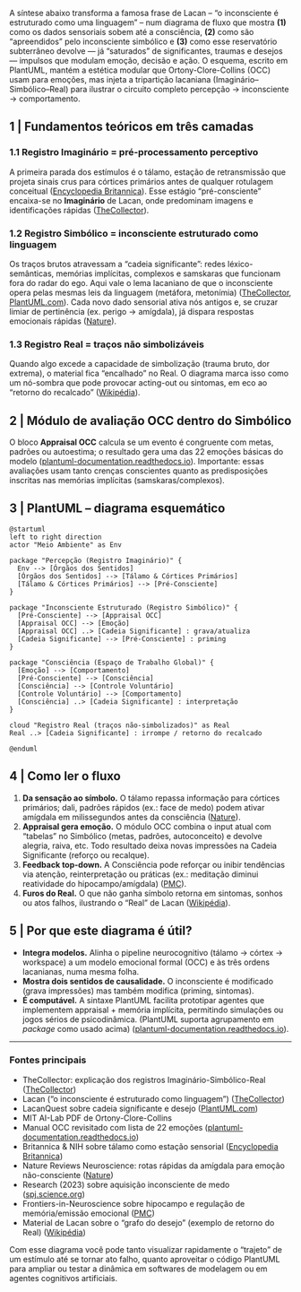 A síntese abaixo transforma a famosa frase de Lacan – “o inconsciente é estruturado como uma linguagem” – num diagrama de fluxo que mostra **(1)** como os dados sensoriais sobem até a consciência, **(2)** como são “apreendidos” pelo inconsciente simbólico e **(3)** como esse reservatório subterrâneo devolve ― já “saturados” de significantes, traumas e desejos ― impulsos que modulam emoção, decisão e ação.  O esquema, escrito em PlantUML, mantém a estética modular que Ortony-Clore-Collins (OCC) usam para emoções, mas injeta a tripartição lacaniana (Imaginário–Simbólico–Real) para ilustrar o circuito completo percepção → inconsciente → comportamento.

## 1  |  Fundamentos teóricos em três camadas

### 1.1  Registro Imaginário = pré-processamento perceptivo

A primeira parada dos estímulos é o tálamo, estação de retransmissão que projeta sinais crus para córtices primários antes de qualquer rotulagem conceitual ([Encyclopedia Britannica][1]).  Esse estágio “pré-consciente” encaixa-se no **Imaginário** de Lacan, onde predominam imagens e identificações rápidas ([TheCollector][2]).

### 1.2  Registro Simbólico = inconsciente estruturado como linguagem

Os traços brutos atravessam a “cadeia significante”: redes léxico-semânticas, memórias implícitas, complexos e samskaras que funcionam fora do radar do ego.  Aqui vale o lema lacaniano de que o inconsciente opera pelas mesmas leis da linguagem (metáfora, metonímia) ([TheCollector][2], [PlantUML.com][3]).  Cada novo dado sensorial ativa nós antigos e, se cruzar limiar de pertinência (ex. perigo → amígdala), já dispara respostas emocionais rápidas ([Nature][4]).

### 1.3  Registro Real = traços não simbolizáveis

Quando algo excede a capacidade de simbolização (trauma bruto, dor extrema), o material fica “encalhado” no Real.  O diagrama marca isso como um nó-sombra que pode provocar acting-out ou sintomas, em eco ao “retorno do recalcado” ([Wikipédia][5]).

## 2  |  Módulo de avaliação OCC dentro do Simbólico

O bloco **Appraisal OCC** calcula se um evento é congruente com metas, padrões ou autoestima; o resultado gera uma das 22 emoções básicas do modelo ([plantuml-documentation.readthedocs.io][6]).  Importante: essas avaliações usam tanto crenças conscientes quanto as predisposições inscritas nas memórias implícitas (samskaras/complexos).

## 3  |  PlantUML – diagrama esquemático

```plantuml
@startuml
left to right direction
actor "Meio Ambiente" as Env

package "Percepção (Registro Imaginário)" {
  Env --> [Órgãos dos Sentidos]
  [Órgãos dos Sentidos] --> [Tálamo & Córtices Primários]
  [Tálamo & Córtices Primários] --> [Pré-Consciente]
}

package "Inconsciente Estruturado (Registro Simbólico)" {
  [Pré-Consciente] --> [Appraisal OCC]
  [Appraisal OCC] --> [Emoção]
  [Appraisal OCC] ..> [Cadeia Significante] : grava/atualiza
  [Cadeia Significante] --> [Pré-Consciente] : priming
}

package "Consciência (Espaço de Trabalho Global)" {
  [Emoção] --> [Comportamento]
  [Pré-Consciente] --> [Consciência]
  [Consciência] --> [Controle Voluntário]
  [Controle Voluntário] --> [Comportamento]
  [Consciência] ..> [Cadeia Significante] : interpretação
}

cloud "Registro Real (traços não-simbolizados)" as Real
Real ..> [Cadeia Significante] : irrompe / retorno do recalcado

@enduml
```

## 4  |  Como ler o fluxo

1. **Da sensação ao símbolo.**  O tálamo repassa informação para córtices primários; dali, padrões rápidos (ex.: face de medo) podem ativar amígdala em milissegundos antes da consciência ([Nature][4]).
2. **Appraisal gera emoção.**  O módulo OCC combina o input atual com “tabelas” no Simbólico (metas, padrões, autoconceito) e devolve alegria, raiva, etc.  Todo resultado deixa novas impressões na Cadeia Significante (reforço ou recalque).
3. **Feedback top-down.**  A Consciência pode reforçar ou inibir tendências via atenção, reinterpretação ou práticas (ex.: meditação diminui reatividade do hipocampo/amígdala) ([PMC][7]).
4. **Furos do Real.**  O que não ganha símbolo retorna em sintomas, sonhos ou atos falhos, ilustrando o “Real” de Lacan ([Wikipédia][5]).

## 5  |  Por que este diagrama é útil?

* **Integra modelos.**  Alinha o pipeline neurocognitivo (tálamo → córtex → workspace) a um modelo emocional formal (OCC) e às três ordens lacanianas, numa mesma folha.
* **Mostra dois sentidos de causalidade.**  O inconsciente é modificado (grava impressões) mas também modifica (priming, sintomas).
* **É computável.**  A sintaxe PlantUML facilita prototipar agentes que implementem appraisal + memória implícita, permitindo simulações ou jogos sérios de psicodinâmica.  (PlantUML suporta agrupamento em *package* como usado acima) ([plantuml-documentation.readthedocs.io][8]).

---

### Fontes principais

* TheCollector: explicação dos registros Imaginário-Simbólico-Real ([TheCollector][2])
* Lacan (“o inconsciente é estruturado como linguagem”) ([TheCollector][2])
* LacanQuest sobre cadeia significante e desejo ([PlantUML.com][3])
* MIT AI-Lab PDF de Ortony-Clore-Collins&#x20;
* Manual OCC revisitado com lista de 22 emoções ([plantuml-documentation.readthedocs.io][6])
* Britannica & NIH sobre tálamo como estação sensorial ([Encyclopedia Britannica][1])
* Nature Reviews Neuroscience: rotas rápidas da amígdala para emoção não-consciente ([Nature][4])
* Research (2023) sobre aquisição inconsciente de medo ([spj.science.org][9])
* Frontiers-in-Neuroscience sobre hipocampo e regulação de memória/emissão emocional ([PMC][7])
* Material de Lacan sobre o “grafo do desejo” (exemplo de retorno do Real) ([Wikipédia][5])

Com esse diagrama você pode tanto visualizar rapidamente o “trajeto” de um estímulo até se tornar ato falho, quanto aproveitar o código PlantUML para ampliar ou testar a dinâmica em softwares de modelagem ou em agentes cognitivos artificiais.

[1]: https://www.britannica.com/science/human-nervous-system/Lobes-of-the-cerebral-cortex?utm_source=chatgpt.com "Human nervous system - Brain Lobes, Cortex, Neurons"
[2]: https://www.thecollector.com/jacques-lacan-imaginary-symbolic-real/ "Jacques Lacan: Explaining the Imaginary, the Symbolic, and the Real | TheCollector"
[3]: https://plantuml.com/sequence-diagram?utm_source=chatgpt.com "Sequence Diagram"
[4]: https://www.nature.com/articles/nrn2920.pdf?utm_source=chatgpt.com "Emotion processing and the amygdala: from a 'low road' to ' ..."
[5]: https://en.wikipedia.org/wiki/Graph_of_desire "Graph of desire - Wikipedia"
[6]: https://plantuml-documentation.readthedocs.io/en/latest/diagrams/sequence.html "UML Sequence Diagram — Ashley's PlantUML Doc 0.2.01 documentation"
[7]: https://pmc.ncbi.nlm.nih.gov/articles/PMC5573739/ "
            The Influences of Emotion on Learning and Memory - PMC
        "
[8]: https://plantuml-documentation.readthedocs.io/en/latest/diagrams/sequence.html?utm_source=chatgpt.com "UML Sequence Diagram - Ashley's PlantUML Doc"
[9]: https://spj.science.org/doi/10.34133/research.0181?utm_source=chatgpt.com "Rapid Unconscious Acquisition of Conditioned Fear with ..."
